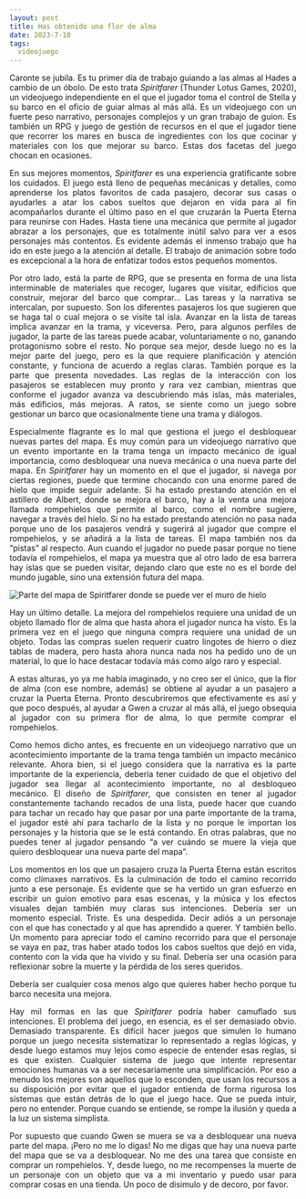 ```yaml
---
layout: post
title: Has obtenido una flor de alma
date: 2023-7-10
tags:
  videojuego
---
```

<p style='text-align: justify;'>Caronte se jubila. Es tu primer día de trabajo guiando a las almas al Hades a cambio de un óbolo. De esto trata <i>Spiritfarer</i> (Thunder Lotus Games, 2020), un videojuego independiente en el que el jugador toma el control de Stella y su barco en el oficio de guiar almas al más allá. Es un videojuego con un fuerte peso narrativo, personajes complejos y un gran trabajo de guion. Es también un RPG y juego de gestión de recursos en el que el jugador tiene que recorrer los mares en busca de ingredientes con los que cocinar y materiales con los que mejorar su barco. Estas dos facetas del juego chocan en ocasiones.</p>

<p style='text-align: justify;'>En sus mejores momentos, <i>Spiritfarer</i> es una experiencia gratificante sobre los cuidados. El juego está lleno de pequeñas mecánicas y detalles, como aprenderse los platos favoritos de cada pasajero, decorar sus casas o ayudarles a atar los cabos sueltos que dejaron en vida para al fin acompañarlos durante el último paso en el que cruzarán la Puerta Eterna para reunirse con Hades. Hasta tiene una mecánica que permite al jugador abrazar a los personajes, que es totalmente inútil salvo para ver a esos personajes más contentos. Es evidente además el inmenso trabajo que ha ido en este juego a la atención al detalle. El trabajo de animación sobre todo es excepcional a la hora de enfatizar todos estos pequeños momentos.</p>

<p style='text-align: justify;'>Por otro lado, está la parte de RPG, que se presenta en forma de una lista interminable de materiales que recoger, lugares que visitar, edificios que construir, mejorar del barco que comprar… Las tareas y la narrativa se intercalan, por supuesto. Son los diferentes pasajeros los que sugieren que se haga tal o cual mejora o se visite tal isla. Avanzar en la lista de tareas implica avanzar en la trama, y viceversa. Pero, para algunos perfiles de jugador, la parte de las tareas puede acabar, voluntariamente o no, ganando protagonismo sobre el resto. No porque sea mejor, desde luego no es la mejor parte del juego, pero es la que requiere planificación y atención constante, y funciona de acuerdo a reglas claras. También porque es la parte que presenta novedades. Las reglas de la interacción con los pasajeros se establecen muy pronto y rara vez cambian, mientras que conforme el jugador avanza va descubriendo más islas, más materiales, más edificios, más mejoras. A ratos, se siente como un juego sobre gestionar un barco que ocasionalmente tiene una trama y diálogos.</p>

<p style='text-align: justify;'>Especialmente flagrante es lo mal que gestiona el juego el desbloquear nuevas partes del mapa. Es muy común para un videojuego narrativo que un evento importante en la trama tenga un impacto mecánico de igual importancia, como desbloquear una nueva mecánica o una nueva parte del mapa. En <i>Spiritfarer</i> hay un momento en el que el jugador, si navega por ciertas regiones, puede que termine chocando con una enorme pared de hielo que impide seguir adelante. Si ha estado prestando atención en el astillero de Albert, donde se mejora el barco, hay a la venta una mejora llamada rompehielos que permite al barco, como el nombre sugiere, navegar a través del hielo. Si no ha estado prestando atención no pasa nada porque uno de los pasajeros vendrá y sugerirá al jugador que compre el rompehielos, y se añadirá a la lista de tareas. El mapa también nos da “pistas” al respecto. Aun cuando el jugador no puede pasar porque no tiene todavía el rompehielos, el mapa ya muestra que al otro lado de esa barrera hay islas que se pueden visitar, dejando claro que este no es el borde del mundo jugable, sino una extensión futura del mapa.</p>

![Parte del mapa de Spiritfarer donde se puede ver el muro de hielo](https://raw.githubusercontent.com/asielorz/blog/master/images/spiritfarer-mapa.png)

<p style='text-align: justify;'>Hay un último detalle. La mejora del rompehielos requiere una unidad de un objeto llamado flor de alma que hasta ahora el jugador nunca ha visto. Es la primera vez en el juego que ninguna compra requiere una unidad de un objeto. Todas las compras suelen requerir cuatro lingotes de hierro o diez tablas de madera, pero hasta ahora nunca nada nos ha pedido uno de un material, lo que lo hace destacar todavía más como algo raro y especial.</p>

<p style='text-align: justify;'>A estas alturas, yo ya me había imaginado, y no creo ser el único, que la flor de alma (con ese nombre, además) se obtiene al ayudar a un pasajero a cruzar la Puerta Eterna. Pronto descubriremos que efectivamente es así y que poco después, al ayudar a Gwen a cruzar al más allá, el juego obsequia al jugador con su primera flor de alma, lo que permite comprar el rompehielos.</p>

<p style='text-align: justify;'>Como hemos dicho antes, es frecuente en un videojuego narrativo que un acontecimiento importante de la trama tenga también un impacto mecánico relevante. Ahora bien, si el juego considera que la narrativa es la parte importante de la experiencia, debería tener cuidado de que el objetivo del jugador sea llegar al acontecimiento importante, no al desbloqueo mecánico. El diseño de <i>Spiritfarer</i>, que consisten en tener al jugador constantemente tachando recados de una lista, puede hacer que cuando para tachar un recado hay que pasar por una parte importante de la trama, el jugador esté ahí para tacharlo de la lista y no porque le importan los personajes y la historia que se le está contando. En otras palabras, que no puedes tener al jugador pensando “a ver cuándo se muere la vieja que quiero desbloquear una nueva parte del mapa”.</p>

<p style='text-align: justify;'>Los momentos en los que un pasajero cruza la Puerta Eterna están escritos como clímaxes narrativos. Es la culminación de todo el camino recorrido junto a ese personaje. Es evidente que se ha vertido un gran esfuerzo en escribir un guion emotivo para esas escenas, y la música y los efectos visuales dejan también muy claras sus intenciones. Debería ser un momento especial. Triste. Es una despedida. Decir adiós a un personaje con el que has conectado y al que has aprendido a querer. Y también bello. Un momento para apreciar todo el camino recorrido para que el personaje se vaya en paz, tras haber atado todos los cabos sueltos que dejó en vida, contento con la vida que ha vivido y su final. Debería ser una ocasión para reflexionar sobre la muerte y la pérdida de los seres queridos.</p>

<p style='text-align: justify;'>Debería ser cualquier cosa menos algo que quieres haber hecho porque tu barco necesita una mejora.</p>

<p style='text-align: justify;'>Hay mil formas en las que <i>Spiritfarer</i> podría haber camuflado sus intenciones. El problema del juego, en esencia, es el ser demasiado obvio. Demasiado transparente. Es difícil hacer juegos que simulen lo humano porque un juego necesita sistematizar lo representado a reglas lógicas, y desde luego estamos muy lejos como especie de entender esas reglas, si es que existen. Cualquier sistema de juego que intente representar emociones humanas va a ser necesariamente una simplificación. Por eso a menudo los mejores son aquellos que lo esconden, que usan los recursos a su disposición por evitar que el jugador entienda de forma rigurosa los sistemas que están detrás de lo que el juego hace. Que se pueda intuir, pero no entender. Porque cuando se entiende, se rompe la ilusión y queda a la luz un sistema simplista.</p>

<p style='text-align: justify;'>Por supuesto que cuando Gwen se muera se va a desbloquear una nueva parte del mapa. ¡Pero no me lo digas! No me digas que hay una nueva parte del mapa que se va a desbloquear. No me des una tarea que consiste en comprar un rompehielos. Y, desde luego, no me recompenses la muerte de un personaje con un objeto que va a mi inventario y puedo usar para comprar cosas en una tienda. Un poco de disimulo y de decoro, por favor.</p>
